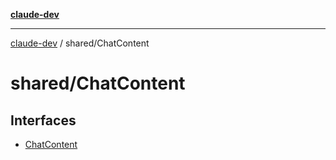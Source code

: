 [**claude-dev**](../../README.md)

***

[claude-dev](../../README.md) / shared/ChatContent

# shared/ChatContent

## Interfaces

- [ChatContent](interfaces/ChatContent.md)
